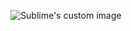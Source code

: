 <p align="center">
  <img src="https://media1.tenor.com/m/UvtNjDkQT9kAAAAd/dandys-world-sprout.gif?raw=true" alt="Sublime's custom image"/>
</p>
